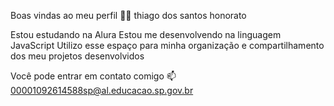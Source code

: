 Boas vindas ao meu perfil 💙💙
thiago dos santos honorato

Estou estudando na Alura
Estou me desenvolvendo na linguagem JavaScript
Utilizo esse espaço para minha organização e compartilhamento dos meu projetos desenvolvidos

Você pode entrar em contato comigo 📫
00001092614588sp@al.educacao.sp.gov.br
